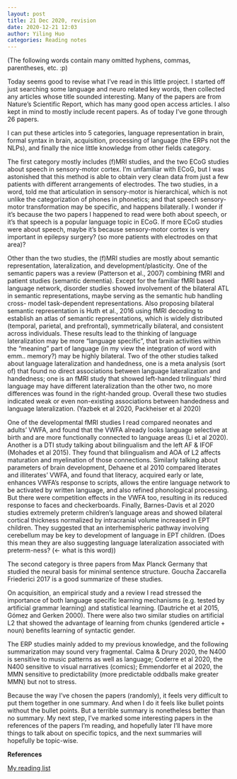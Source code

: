 ```yaml
---
layout: post
title: 21 Dec 2020, revision
date: 2020-12-21 12:03
author: Yiling Huo
categories: Reading notes
---
```

<!-- wp:paragraph -->
<p>(The following words contain many omitted hyphens, commas, parentheses, etc. :p)</p>
<!-- /wp:paragraph -->

<!-- wp:paragraph -->
<p>Today seems good to revise what I’ve read in this little project. I started off just searching some language and neuro related key words, then collected any articles whose title sounded interesting. Many of the papers are from Nature’s Scientific Report, which has many good open access articles. I also kept in mind to mostly include recent papers. As of today I’ve gone through 26 papers. </p>
<!-- /wp:paragraph -->

<!-- wp:paragraph -->
<p>I can put these articles into 5 categories, language representation in brain, formal syntax in brain, acquisition, processing of language (the ERPs not the NLPs), and finally the nice little knowledge from other fields category. </p>
<!-- /wp:paragraph -->

<!-- wp:paragraph -->
<p>The first category mostly includes (f)MRI studies, and the two ECoG studies about speech in sensory-motor cortex. I’m unfamiliar with ECoG, but I was astonished that this method is able to obtain very clean data from just a few patients with different arrangements of electrodes. The two studies, in a word, told me that articulation in sensory-motor is hierarchical, which is not unlike the categorization of phones in phonetics; and that speech sensory-motor transformation may be specific, and happens bilaterally. I wonder if it’s because the two papers I happened to read were both about speech, or it’s that speech is a popular language topic in ECoG. If more ECoG studies were about speech, maybe it’s because sensory-motor cortex is very important in epilepsy surgery? (so more patients with electrodes on that area)?</p>
<!-- /wp:paragraph -->

<!-- wp:paragraph -->
<p>Other than the two studies, the (f)MRI studies are mostly about semantic representation, lateralization, and development/plasticity. One of the semantic papers was a review (Patterson et al., 2007) combining fMRI and patient studies (semantic dementia). Except for the familiar fMRI based language network, disorder studies showed involvement of the bilateral ATL in semantic representations, maybe serving as the semantic hub handling cross- model task-dependent representations. Also proposing bilateral semantic representation is Huth et al., 2016 using fMRI decoding to establish an atlas of semantic representations, which is widely distributed (temporal, parietal, and prefrontal), symmetrically bilateral, and consistent across individuals. These results lead to the thinking of language lateralization may be more “language specific”, that brain activities within the “meaning” part of language (in my view the integration of word with emm.. memory?) may be highly bilateral. Two of the other studies talked about language lateralization and handedness, one is a meta analysis (sort of) that found no direct associations between language lateralization and handedness; one is an fMRI study that showed left-handed trilinguals’ third language may have different lateralization than the other two, no more differences was found in the right-handed group. Overall these two studies indicated weak or even non-existing associations between handedness and language lateralization. (Yazbek et al 2020, Packheiser et al 2020)</p>
<!-- /wp:paragraph -->

<!-- wp:paragraph -->
<p>One of the developmental fMRI studies I read compared neonates and adults’ VWFA, and found that the VWFA already looks language selective at birth and are more functionally connected to language areas (Li et al 2020). Another is a DTI study talking about bilingualism and the left AF &amp; IFOF (Mohades et al 2015). They found that bilingualism and AOA of L2 affects maturation and myelination of those connections. Similarly talking about parameters of brain development, Dehaene et al 2010 compared literates and illiterates’ VWFA, and found that literacy, acquired early or late, enhances VWFA’s response to scripts, allows the entire language network to be activated by written language, and also refined phonological processing. But there were competition effects in the VWFA too, resulting in its reduced response to faces and checkerboards. Finally, Barnes-Davis et al 2020 studies extremely preterm children’s language areas and showed bilateral cortical thickness normalized by intracranial volume increased in EPT children. They suggested that an interhemispheric pathway involving cerebellum may be key to development of language in EPT children. (Does this mean they are also suggesting language lateralization associated with preterm-ness? (← what is this word))</p>
<!-- /wp:paragraph -->

<!-- wp:paragraph -->
<p>The second category is three papers from Max Planck Germany that studied the neural basis for minimal sentence structure. Goucha Zaccarella Friederici 2017 is a good summarize of these studies.</p>
<!-- /wp:paragraph -->

<!-- wp:paragraph -->
<p>On acquisition, an empirical study and a review I read stressed the importance of both language specific learning mechanisms (e.g. tested by artificial grammar learning) and statistical learning. (Dautriche et al 2015, Gómez and Gerken 2000). There were also two similar studies on artificial L2 that showed the advantage of learning from chunks (gendered article + noun) benefits learning of syntactic gender.</p>
<!-- /wp:paragraph -->

<!-- wp:paragraph -->
<p>The ERP studies mainly added to my previous knowledge, and the following summarization may sound very fragmental. Calma &amp; Drury 2020, the N400 is sensitive to music patterns as well as language; Coderre et al 2020, the N400 sensitive to visual narratives (comics); Emmendorfer et al 2020, the MMN sensitive to predictability (more predictable oddballs make greater MMN) but not to stress.</p>
<!-- /wp:paragraph -->

<!-- wp:paragraph -->
<p>Because the way I’ve chosen the papers (randomly), it feels very difficult to put them together in one summary. And when I do it feels like bullet points without the bullet points. But a terrible summary is nonetheless better than no summary. My next step, I’ve marked some interesting papers in the references of the papers I’m reading, and hopefully later I’ll have more things to talk about on specific topics, and the next summaries will hopefully be topic-wise.</p>
<!-- /wp:paragraph -->

<!-- wp:paragraph -->
<p><strong>References </strong></p>
<!-- /wp:paragraph -->

<!-- wp:paragraph -->
<p><a rel="noreferrer noopener" href="https://yilinghuo.wordpress.com/my-blog/reading-list/" target="_blank">My reading list</a></p>
<!-- /wp:paragraph -->
